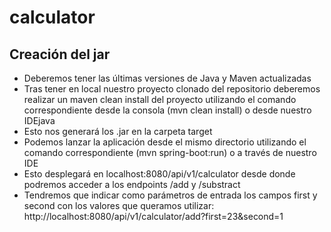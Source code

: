 # calculator

## Creación del jar
- Deberemos tener las últimas versiones de Java y Maven actualizadas
- Tras tener en local nuestro proyecto clonado del repositorio deberemos realizar un maven clean install del proyecto utilizando
el comando correspondiente desde la consola (mvn clean install) o desde nuestro IDEjava 
- Esto nos generará los .jar en la carpeta target
- Podemos lanzar la aplicación desde el mismo directorio utilizando el comando correspondiente (mvn spring-boot:run) o a través de nuestro IDE
- Esto desplegará en localhost:8080/api/v1/calculator desde donde podremos acceder a los endpoints /add y /substract 
- Tendremos que indicar como parámetros de entrada los campos first y second con los valores que queramos utilizar: http://localhost:8080/api/v1/calculator/add?first=23&second=1